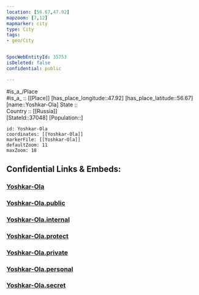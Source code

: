 ```yaml
---
location: [56.67,47.92] 
mapzoom: [7,12] 
mapmarker: city 
type: City
tags:
- geo/City


SpocWebEntityId: 35753
isDeleted: false
confidential: public

---
```

#is_a_/Place  
#is_a_ :: [[Place]] 
[has_place_longitude::47.92] 
[has_place_latitude::56.67] 
[name::Yoshkar-Ola] 
State ::  
Country :: [[Russia]]  
[StateId::37048] 
[Population::] 



```leaflet
id: Yoshkar-Ola
coordinates: [[Yoshkar-Ola]] 
markerFile: [[Yoshkar-Ola]] 
defaultZoom: 11 
maxZoom: 18
```


## Confidential Links & Embeds: 

### [Yoshkar-Ola](/_Standards/Earth/Continent/Europe/Europe~East/Russia/Russia~Volga/Mari_El~Republic/City/Yoshkar-Ola.md) 

### [Yoshkar-Ola.public](/_public/Earth/Continent/Europe/Europe~East/Russia/Russia~Volga/Mari_El~Republic/City/Yoshkar-Ola.public.md) 

### [Yoshkar-Ola.internal](/_internal/Earth/Continent/Europe/Europe~East/Russia/Russia~Volga/Mari_El~Republic/City/Yoshkar-Ola.internal.md) 

### [Yoshkar-Ola.protect](/_protect/Earth/Continent/Europe/Europe~East/Russia/Russia~Volga/Mari_El~Republic/City/Yoshkar-Ola.protect.md) 

### [Yoshkar-Ola.private](/_private/Earth/Continent/Europe/Europe~East/Russia/Russia~Volga/Mari_El~Republic/City/Yoshkar-Ola.private.md) 

### [Yoshkar-Ola.personal](/_personal/Earth/Continent/Europe/Europe~East/Russia/Russia~Volga/Mari_El~Republic/City/Yoshkar-Ola.personal.md) 

### [Yoshkar-Ola.secret](/_secret/Earth/Continent/Europe/Europe~East/Russia/Russia~Volga/Mari_El~Republic/City/Yoshkar-Ola.secret.md)

